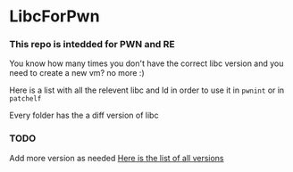 # LibcForPwn


### This repo is intedded for PWN and RE

You know how many times you don't have the correct libc version and you need to create a new vm? no more :)


Here is a list with all the relevent libc and ld in order to use it in `pwnint` or in `patchelf`

Every folder has the a diff version of libc


### TODO

Add more version as needed [Here is the list of all versions](https://sourceware.org/glibc/wiki/Glibc%20Timeline)
